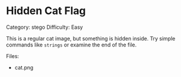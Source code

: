 # Hidden Cat Flag
Category: stego
Difficulty: Easy

This is a regular cat image, but something is hidden inside. Try simple commands like `strings` or examine the end of the file.

Files:
- cat.png
